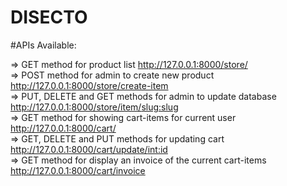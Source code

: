 # DISECTO


#APIs Available:

=> GET method for product list http://127.0.0.1:8000/store/ </br>
=> POST method for admin to create new product http://127.0.0.1:8000/store/create-item </br>
=> PUT, DELETE and GET methods for admin to update database http://127.0.0.1:8000/store/item/<slug:slug> <br/>
=> GET method for showing cart-items for current user http://127.0.0.1:8000/cart/ <br/>
=> GET, DELETE and PUT methods for updating cart http://127.0.0.1:8000/cart/update/<int:id> <br/>
=> GET method for display an invoice of the current cart-items http://127.0.0.1:8000/cart/invoice <br/>

